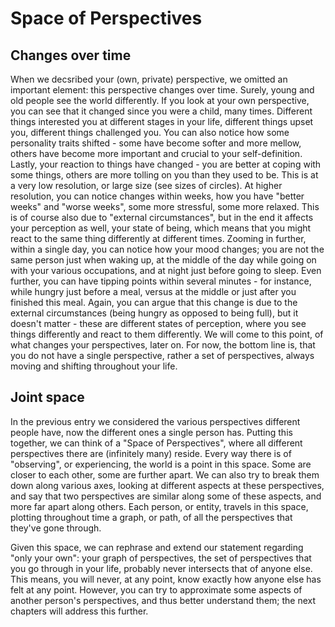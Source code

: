 # Space of Perspectives

## Changes over time

When we decsribed your (own, private) perspective, we omitted an important element: this perspective changes over time. Surely, young and old people see the world differently. If you look at your own perspective, you can see that it changed since you were a child, many times. Different things interested you at different stages in your life, different things upset you, different things challenged you. You can also notice how some personality traits shifted - some have become softer and more mellow, others have become more important and crucial to your self-definition. Lastly, your reaction to things have changed - you are better at coping with some things, others are more tolling on you than they used to be. This is at a very low resolution, or large size (see sizes of circles). At higher resolution, you can notice changes within weeks, how you have "better weeks" and "worse weeks", some more stressful, some more relaxed. This is of course also due to "external circumstances", but in the end it affects your perception as well, your state of being, which means that you might react to the same thing differently at different times. Zooming in further, within a single day, you can notice how your mood changes; you are not the same person just when waking up, at the middle of the day while going on with your various occupations, and at night just before going to sleep. Even further, you can have tipping points within several minutes - for instance, while hungry just before a meal, versus at the middle or just after you finished this meal. Again, you can argue that this change is due to the external circumstances (being hungry as opposed to being full), but it doesn't matter - these are different states of perception, where you see things differently and react to them differently. We will come to this point, of what changes your perspectives, later on. For now, the bottom line is, that you do not have a single perspective, rather a set of perspectives, always moving and shifting throughout your life.

## Joint space

In the previous entry we considered the various perspectives different people have, now the different ones a single person has. Putting this together, we can think of a "Space of Perspectives", where all different perspectives there are (infinitely many) reside. Every way there is of "observing", or experiencing, the world is a point in this space. Some are closer to each other, some are further apart. We can also try to break them down along various axes, looking at different aspects at these perspectives, and say that two perspectives are similar along some of these aspects, and more far apart along others. Each person, or entity, travels in this space, plotting throughout time a graph, or path, of all the perspectives that they've gone through.

Given this space, we can rephrase and extend our statement regarding "only your own": your graph of perspectives, the set of perspectives that you go through in your life, probably never intersects that of anyone else. This means, you will never, at any point, know exactly how anyone else has felt at any point. However, you can try to approximate some aspects of another person's perspectives, and thus better understand them; the next chapters will address this further.

